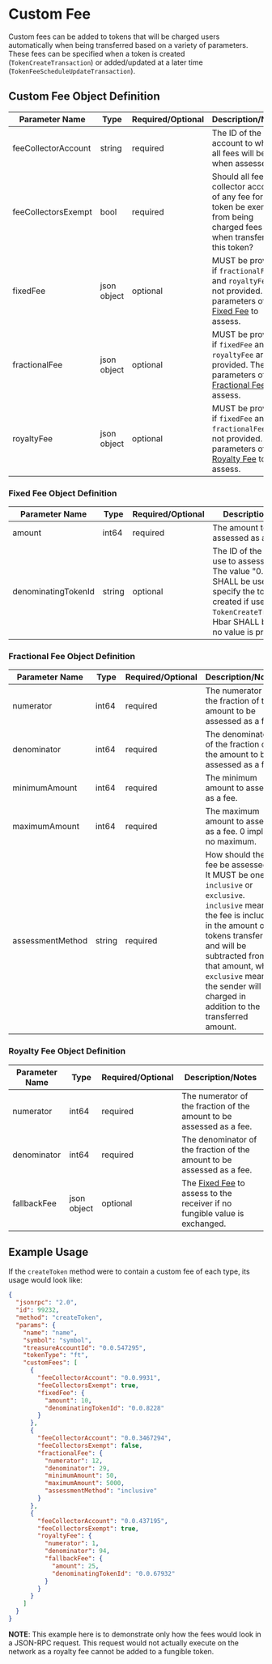# Custom Fee

Custom fees can be added to tokens that will be charged users automatically when being transferred based on a variety of parameters. These fees can be specified when a token is created (`TokenCreateTransaction`) or added/updated at a later time (`TokenFeeScheduleUpdateTransaction`).

## Custom Fee Object Definition

| Parameter Name      | Type        | Required/Optional | Description/Notes                                                                                                                                      |
|---------------------|-------------|-------------------|--------------------------------------------------------------------------------------------------------------------------------------------------------|
| feeCollectorAccount | string      | required          | The ID of the account to which all fees will be sent when assessed.                                                                                    |
| feeCollectorsExempt | bool        | required          | Should all fee collector accounts of any fee for this token be exempt from being charged fees when transferring this token?                            |
| fixedFee            | json object | optional          | MUST be provided if `fractionalFee` and `royaltyFee` are not provided. The parameters of the [Fixed Fee](#fixed-fee-object-definition) to assess.      |
| fractionalFee       | json object | optional          | MUST be provided if `fixedFee` and `royaltyFee` are not provided. The parameters of the [Fractional Fee](#fractional-fee-object-definition) to assess. |
| royaltyFee          | json object | optional          | MUST be provided if `fixedFee` and `fractionalFee` are not provided. The parameters of the [Royalty Fee](#royalty-fee-object-definition) to assess.    |

### Fixed Fee Object Definition

| Parameter Name      | Type   | Required/Optional | Description/Notes                                                                                                                                                                                   |
|---------------------|--------|-------------------|-----------------------------------------------------------------------------------------------------------------------------------------------------------------------------------------------------|
| amount              | int64  | required          | The amount to be assessed as a fee.                                                                                                                                                                 |
| denominatingTokenId | string | optional          | The ID of the token to use to assess the fee. The value "0.0.0" SHALL be used to specify the token being created if used in a `TokenCreateTransaction`. Hbar SHALL be used if no value is provided. |

### Fractional Fee Object Definition

| Parameter Name   | Type   | Required/Optional | Description/Notes                                                                                                                                                                                                                                                                          |
|------------------|--------|-------------------|--------------------------------------------------------------------------------------------------------------------------------------------------------------------------------------------------------------------------------------------------------------------------------------------|
| numerator        | int64  | required          | The numerator of the fraction of the amount to be assessed as a fee.                                                                                                                                                                                                                       |
| denominator      | int64  | required          | The denominator of the fraction of the amount to be assessed as a fee.                                                                                                                                                                                                                     |
| minimumAmount    | int64  | required          | The minimum amount to assess as a fee.                                                                                                                                                                                                                                                     |
| maximumAmount    | int64  | required          | The maximum amount to assess as a fee. 0 implies no maximum.                                                                                                                                                                                                                               |
| assessmentMethod | string | required          | How should the fee be assessed? It MUST be one of `inclusive` or `exclusive`. `inclusive` means the fee is included in the amount of tokens transferred and will be subtracted from that amount, while `exclusive` means the sender will be charged in addition to the transferred amount. |

### Royalty Fee Object Definition

| Parameter Name | Type        | Required/Optional | Description/Notes                                                                                          |
|----------------|-------------|-------------------|------------------------------------------------------------------------------------------------------------|
| numerator      | int64       | required          | The numerator of the fraction of the amount to be assessed as a fee.                                       |
| denominator    | int64       | required          | The denominator of the fraction of the amount to be assessed as a fee.                                     |
| fallbackFee    | json object | optional          | The [Fixed Fee](#fixed-fee-object-definition) to assess to the receiver if no fungible value is exchanged. |

## Example Usage

If the `createToken` method were to contain a custom fee of each type, its usage would look like:

```json
{
  "jsonrpc": "2.0",
  "id": 99232,
  "method": "createToken",
  "params": {
    "name": "name",
    "symbol": "symbol",
    "treasureAccountId": "0.0.547295",
    "tokenType": "ft",
    "customFees": [
      {
        "feeCollectorAccount": "0.0.9931",
        "feeCollectorsExempt": true,
        "fixedFee": {
          "amount": 10,
          "denominatingTokenId": "0.0.8228"
        }
      },
      {
        "feeCollectorAccount": "0.0.3467294",
        "feeCollectorsExempt": false,
        "fractionalFee": {
          "numerator": 12,
          "denominator": 29,
          "minimumAmount": 50,
          "maximumAmount": 5000,
          "assessmentMethod": "inclusive"
        }
      },
      {
        "feeCollectorAccount": "0.0.437195",
        "feeCollectorsExempt": true,
        "royaltyFee": {
          "numerator": 1,
          "denominator": 94,
          "fallbackFee": {
            "amount": 25,
            "denominatingTokenId": "0.0.67932"
          }
        }
      }
    ]
  }
}
```

**NOTE**: This example here is to demonstrate only how the fees would look in a JSON-RPC request. This request would not actually execute on the network as a royalty fee cannot be added to a fungible token.

